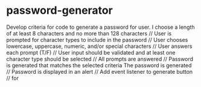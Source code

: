 # password-generator
Develop criteria for code to generate a password for user.
I choose a length of at least 8 characters and no more than 128 characters
// User is prompted for character types to include in the password
// User chooses lowercase, uppercase, numeric, and/or special characters
// User answers each prompt (T/F)
// User input should be validated and at least one character type should be selected
// All prompts are answered
// Password is generated that matches the selected criteria
The password is generated
// Password is displayed in an alert 
// Add event listener to generate button
// for
